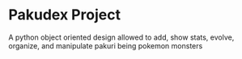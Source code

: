 # Pakudex Project
A python object oriented design allowed to add, show stats, evolve, organize, and manipulate pakuri being pokemon monsters
